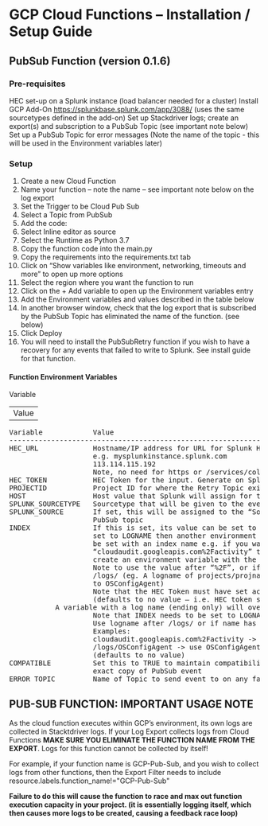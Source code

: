 # GCP Cloud Functions – Installation / Setup Guide

## PubSub Function (version 0.1.6)

### **Pre-requisites**

HEC set-up on a Splunk instance (load balancer needed for a cluster)
Install GCP Add-On https://splunkbase.splunk.com/app/3088/ (uses the same sourcetypes defined in the add-on)
Set up Stackdriver logs; create an export(s) and subscription to a PubSub Topic (see important note below)
Set up a PubSub Topic for error messages (Note the name of the topic -  this will be used in the Environment variables later)

### **Setup**
1.	Create a new Cloud Function
2.	Name your function – note the name – see important note below on the log export
3.	Set the Trigger to be Cloud Pub Sub 
4.	Select a Topic from PubSub
5.	Add the code:
6.	Select Inline editor as source
7.	Select the Runtime as Python 3.7
8.	Copy the function code into the main.py
9.	Copy the requirements into the requirements.txt tab
10.	Click on “Show variables like environment, networking, timeouts and more” to open up more options
11.	Select the region where you want the function to run
12.	Click on the + Add variable to open up the Environment variables entry
13.	Add the Environment variables and values described in the table below
14.	In another browser window, check that the log export that is subscribed by the PubSub Topic has eliminated the name of the function. (see below)
15.	Click Deploy
16.	You will need to install the PubSubRetry function if you wish to have a recovery for any events that failed to write to Splunk. See install guide for that function.

#### Function Environment Variables

<table><tr>Variable<td>Value</td></tr></table>

<pre>
Variable 			Value
------------------------------------------------------------------------------------------------
HEC_URL             Hostname/IP address for URL for Splunk HEC (Load balancer required for cluster)
					e.g. mysplunkinstance.splunk.com
					113.114.115.192
					Note, no need for https or /services/collector/event 
HEC_TOKEN			HEC Token for the input. Generate on Splunk instance.
PROJECTID			Project ID for where the Retry Topic exists
HOST 				Host value that Splunk will assign for the PubSub event. Defaults to GCPFunction
SPLUNK_SOURCETYPE 	Sourcetype that will be given to the event (defaults to google:gcp:pubsub:message)
SPLUNK_SOURCE 		If set, this will be assigned to the “Source” of the event. If not set, defaults to 
					PubSub topic
INDEX				If this is set, its value can be set to over-ride the HEC token index. If this is 
					set to LOGNAME then another environment variable with the name of the log needs to 
					be set with an index name e.g. if you want all logs from 
					“cloudaudit.googleapis.com%2Factivity” to be sent to index ActivityIX, you need to 
					create an environment variable with the name “activity” with the value of ActivityIX. 
					Note to use the value after “%2F”, or if the log doesn’t have that, use the value after 
					/logs/ (eg. A logname of projects/projname/logs/OSConfigAgent would have variable set 
					to OSConfigAgent)
					Note that the HEC Token must have set access to the indexes noted here
					(defaults to no value – i.e. HEC token set index name)
<logname>			A variable with a log name (ending only) will override the HEC token index for the event. 
					Note that INDEX needs to be set to LOGNAME for this to be used.
					Use logname after /logs/ or if name has “%2F” in the name, use the logname after “%2F” 
					Examples:
					cloudaudit.googleapis.com%2Factivity -> use activity
					/logs/OSConfigAgent -> use OSConfigAgent
					(defaults to no value)
COMPATIBLE			Set this to TRUE to maintain compatibility with Add-On. If not TRUE, event payload will be 
					exact copy of PubSub event
ERROR_TOPIC			Name of Topic to send event to on any failure scenario for the function
</pre>


## PUB-SUB FUNCTION: IMPORTANT USAGE NOTE

As the cloud function executes within GCP’s environment, its own logs are collected in Stacktdriver logs. If your Log Export collects logs from Cloud Functions **MAKE SURE YOU ELIMINATE THE FUNCTION NAME FROM THE EXPORT**. Logs for this function cannot be collected by itself! 

For example, if your function name is GCP-Pub-Sub, and you wish to collect logs from other functions, then the Export Filter needs to include resource.labels.function_name!="GCP-Pub-Sub"

**Failure to do this will cause the function to race and max out function execution capacity in your project. (it is essentially logging itself, which then causes more logs to be created, causing a feedback race loop)**



